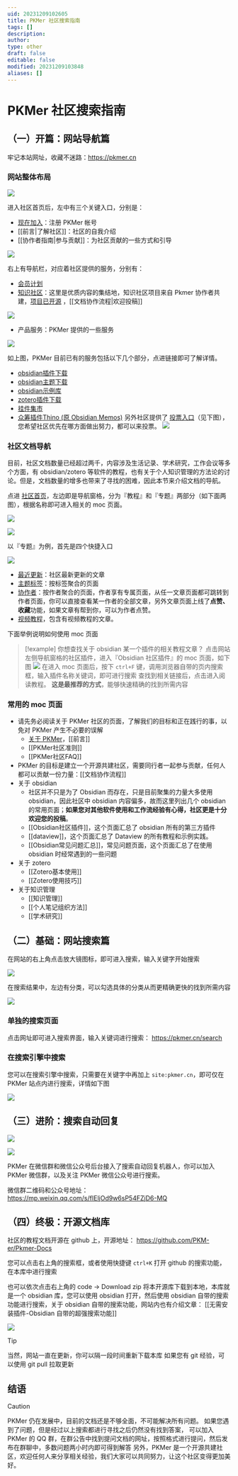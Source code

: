 ```yaml
---
uid: 20231209102605
title: PKMer 社区搜索指南
tags: []
description: 
author: 
type: other
draft: false
editable: false
modified: 20231209103848
aliases: []
---
```


# PKMer 社区搜索指南

## （一）开篇：网站导航篇

牢记本站网址，收藏不迷路：<https://pkmer.cn>

### 网站整体布局

![](https://cdn.pkmer.cn/images/cd1268e0b7872d71e42d367eac843e7f.png!pkmer)

进入社区首页后，左中有三个关键入口，分别是：

- [现在加入](https://pkmer.cn/products/price/)：注册 PKMer 帐号
- [[前言|了解社区]]：社区的自我介绍
- [[协作者指南|参与贡献]]：为社区贡献的一些方式和引导

![](https://cdn.pkmer.cn/images/d94f8bca06d472c1ed1fb2b4fa63e0cc.png!pkmer)

右上有导航栏，对应着社区提供的服务，分别有：

- [会员计划](https://pkmer.cn/products/price)
- [知识社区](https://pkmer.cn/page/)：这里是优质内容的集结地，知识社区项目来自 Pkmer 协作者共建，[项目已开源](https://github.com/PKM-er/Pkmer-Docs) ，[[文档协作流程|欢迎投稿]]

![](https://cdn.pkmer.cn/images/3874536d4a1475bc19fa370c0ff3f155.png!pkmer)

- 产品服务：PKMer 提供的一些服务

![](https://cdn.pkmer.cn/images/9b55d399cf48cc2d93788b4186b63090.png!pkmer)

如上图，PKMer 目前已有的服务包括以下几个部分，点进链接即可了解详情。

- [obsidian插件下载](https://pkmer.cn/products/plugin/pluginMarket/)
- [obsidian主题下载](https://pkmer.cn/products/theme/themeMarket/)
- [obsidian示例库](https://pkmer.cn/products/englishVault/)
- [zotero插件下载](https://pkmer.cn/products/zotero/zoteroMarket/)
- [挂件集市](https://pkmer.cn/products/widget/widgetMarket/)
- [众筹插件Thino (原 Obsidian Memos)](https://pkmer.cn/products/productDetails/)
另外社区提供了 [投票入口](https://pkmer.cn/products/poll/)（见下图），您希望社区优先在哪方面做出努力，都可以来投票。
![](https://cdn.pkmer.cn/images/432b47df6665eaf492746da6061a5ff5.png!pkmer)

### 社区文档导航

目前，社区文档数量已经超过两千，内容涉及生活记录、学术研究，工作会议等多个方面，有 obsidian/zotero 等软件的教程，也有关于个人知识管理的方法论的讨论。但是，文档数量的增多也带来了寻找的困难，因此本节来介绍文档的导航。

点进 [社区首页](https://pkmer.cn/page/)，左边即是导航窗格，分为『教程』和『专题』两部分（如下面两图），根据名称即可进入相关的 moc 页面。

![](https://cdn.pkmer.cn/images/39754546bb885c498a7b8b86f4cd8c14.png!pkmer)

![](https://cdn.pkmer.cn/images/ee4a43c675a0bf752b3b09a3cad21546.png!pkmer)

以『专题』为例，首先是四个快捷入口

![](https://cdn.pkmer.cn/images/492a5f7d9b086d975b5d36a94116e894.png!pkmer)

- [最近更新](https://pkmer.cn/page/1/)：社区最新更新的文章
- [主题标签](https://pkmer.cn/page/tags/)：按标签聚合的页面
- [协作者](https://pkmer.cn/page/authors/)：按作者聚合的页面，作者享有专属页面，从任一文章页面都可跳转到作者页面，你可以直接查看某一作者的全部文章，另外文章页面上线了**点赞、收藏**功能，如果文章有帮到你，可以为作者点赞。
- [视频教程](https://pkmer.cn/page/video/1/)，包含有视频教程的文章。

下面举例说明如何使用 moc 页面

> [!example] 你想查找关于 obsidian 某一个插件的相关教程文章？
> 点击网站左侧导航窗格的社区插件，进入『Obsidian 社区插件』的 moc 页面，如下图
> ![](https://cdn.pkmer.cn/images/bfab5be75773a2601bf588e4975a2975.png!pkmer)
> 在进入 moc 页面后，按下 `ctrl+F` 键，调用浏览器自带的页内搜索框，输入插件名称关键词，即可进行搜索
> 查找到相关链接后，点击进入阅读教程。
> **这是最推荐的方式**，能够快速精确的找到所需内容

### 常用的 moc 页面

- 请先务必阅读关于 PKMer 社区的页面，了解我们的目标和正在践行的事，以免对 PKMer 产生不必要的误解
	- [关于 PKMer](https://pkmer.cn/about)，[[前言]]
	- [[PKMer社区准则]]
	- [[PKMer社区FAQ]]
- PKMer 的目标是建立一个开源共建社区，需要同行者一起参与贡献，任何人都可以贡献一份力量：[[文档协作流程]]
- 关于 obsidian
	- 社区并不只是为了 Obsidian 而存在，只是目前聚集的力量大多使用 obsidian，因此社区中 obsidian 内容偏多，故而这里列出几个 obsidian 的常用页面；**如果您对其他软件使用和工作流经验有心得，社区更是十分欢迎您的投稿**。
	- [[Obsidian社区插件]]，这个页面汇总了 obsidian 所有的第三方插件
	- [[dataview]]，这个页面汇总了 Dataview 的所有教程和示例实践。
	- [[Obsidian常见问题汇总]]，常见问题页面，这个页面汇总了在使用 obsidian 时经常遇到的一些问题
- 关于 zotero
	- [[Zotero基本使用]]
	- [[Zotero使用技巧]]
- 关于知识管理
	- [[知识管理]]
	- [[个人笔记组织方法]]
	- [[学术研究]]

## （二）基础：网站搜索篇

在网站的右上角点击放大镜图标，即可进入搜索，输入关键字开始搜索

![](https://cdn.pkmer.cn/images/2288d359a4198feb7f0c23fbf0739b15.png!pkmer)

在搜索结果中，左边有分类，可以勾选具体的分类从而更精确更快的找到所需内容

![](https://cdn.pkmer.cn/images/0050f8ba40e50361e153d4d02482087f.png!pkmer)

### 单独的搜索页面

点击网址即可进入搜索界面，输入关键词进行搜索： <https://pkmer.cn/search>

### 在搜索引擎中搜索

您可以在搜索引擎中搜索，只需要在关键字中再加上 `site:pkmer.cn`，即可仅在 PKMer 站点内进行搜索，详情如下图

![](https://cdn.pkmer.cn/images/a0056d6764e32a40e151efe24a94f28c.png!pkmer)

## （三）进阶：搜索自动回复

![](https://cdn.pkmer.cn/images/7f62946e00ad8189505d23ea360917fe.png!pkmer)

![](https://cdn.pkmer.cn/images/cc02e83ab3b896beed25a4eb8778cd44.jpg!pkmer)

PKMer 在微信群和微信公众号后台接入了搜索自动回复机器人，你可以加入 PKMer 微信群，以及关注 PKMer 微信公众号进行搜索。

微信群二维码和公众号地址： <https://mp.weixin.qq.com/s/fIEljOd9w6sP54FZjD6-MQ>

## （四）终极：开源文档库

社区的教程文档开源在 github 上，开源地址： <https://github.com/PKM-er/Pkmer-Docs>

您可以点击右上角的搜索框，或者使用快捷键 `ctrl+K` 打开 github 的搜索功能，在本库中进行搜索

也可以依次点击右上角的 code → Download zip 将本开源库下载到本地，本库就是一个 obsidian 库，您可以使用 obsidian 打开，然后使用 obsidian 自带的搜索功能进行搜索，关于 obsidian 自带的搜索功能，网站内也有介绍文章： [[无需安装插件-Obsidian 自带的超强搜索功能]]

![](https://cdn.pkmer.cn/images/631b560949c34c89e98f83b9d5fd5ba6.png!pkmer)

> [!tip]
> 当然，网站一直在更新，你可以隔一段时间重新下载本库
> 如果您有 git 经验，可以使用 git pull 拉取更新

## 结语

> [!caution]
> PKMer 仍在发展中，目前的文档还是不够全面，不可能解决所有问题。
> 如果您遇到了问题，但是经过以上搜索都进行寻找之后仍然没有找到答案，
> 可以加入 PKMer 的 QQ 群，在群公告中找到提问文档的网址，按照格式进行提问，然后发布在群聊中，多数问题两小时内即可得到解答
> 另外，PKMer 是一个开源共建社区，欢迎任何人来分享相关经验，我们大家可以共同努力，让这个社区变得更加美好。
